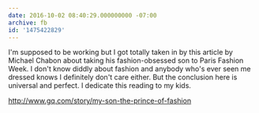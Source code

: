 ```yaml
---
date: 2016-10-02 08:40:29.000000000 -07:00
archive: fb
id: '1475422829'
---
```


I'm supposed to be working but I got totally taken in by this article by Michael Chabon about taking his fashion-obsessed son to Paris Fashion Week. I don't know diddly about fashion and anybody who's ever seen me dressed knows I definitely don't care either. But the conclusion here is universal and perfect. I dedicate this reading to my kids.

http://www.gq.com/story/my-son-the-prince-of-fashion
